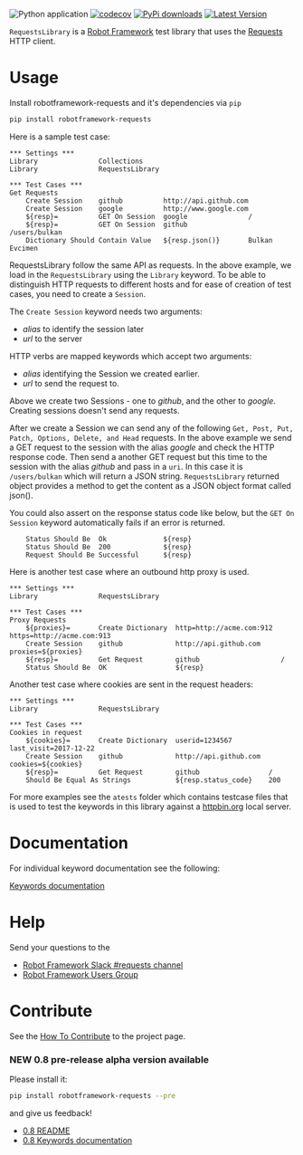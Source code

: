 ![Python application](https://github.com/MarketSquare/robotframework-requests/workflows/Python%20application/badge.svg?branch=master)
[![codecov](https://codecov.io/gh/MarketSquare/robotframework-requests/branch/master/graph/badge.svg)](https://codecov.io/gh/MarketSquare/robotframework-requests)
[![PyPi downloads](https://img.shields.io/pypi/dm/robotframework-requests.svg)](https://pypi.python.org/pypi/robotframework-requests)
[![Latest Version](https://img.shields.io/pypi/v/robotframework-requests.svg)](https://pypi.python.org/pypi/robotframework-requests)

``RequestsLibrary`` is a [Robot Framework](https://robotframework.org/) test library that uses the [Requests](https://github.com/kennethreitz/requests) HTTP client.

# Usage

Install robotframework-requests and it's dependencies via ``pip``

```bash
pip install robotframework-requests
```

Here is a sample test case:

```robotframework
*** Settings ***
Library               Collections
Library               RequestsLibrary

*** Test Cases ***
Get Requests
    Create Session    github          http://api.github.com
    Create Session    google          http://www.google.com
    ${resp}=          GET On Session  google               /
    ${resp}=          GET On Session  github               /users/bulkan
    Dictionary Should Contain Value   ${resp.json()}       Bulkan Evcimen
```
RequestsLibrary follow the same API as requests. 
In the above example, we load in the ``RequestsLibrary`` using the ``Library`` keyword.
To be able to distinguish HTTP requests to different hosts and for ease of creation of test cases, you need to create a `Session`.

The `Create Session` keyword needs two arguments:

* _alias_ to identify the session later
* _url_ to the server

HTTP verbs are mapped keywords which accept two arguments:

* _alias_ identifying the Session we created earlier.
* _url_ to send the request to.

Above we create two Sessions - one to _github_, and the other to _google_. Creating sessions doesn't send any requests.

After we create a Session we can send any of the following ``Get, Post, Put, Patch, Options, Delete, and Head`` requests.
In the above example we send a GET request to the session with the alias _google_ and check the HTTP response code.
Then send a another GET request but this time to the session with the alias _github_ and pass in a `uri`.
In this case it is ``/users/bulkan`` which will return a JSON string.
`RequestsLibrary` returned object provides a method to get the content as a JSON object format called json().

You could also assert on the response status code like below, but the ``GET On Session`` keyword automatically fails if an error is returned.

```robotframework
    Status Should Be  Ok              ${resp}
    Status Should Be  200             ${resp}
    Request Should Be Successful      ${resp}
```  

Here is another test case where an outbound http proxy is used.

```robotframework
*** Settings ***
Library               RequestsLibrary

*** Test Cases ***
Proxy Requests
    ${proxies}=       Create Dictionary  http=http://acme.com:912  https=http://acme.com:913
    Create Session    github             http://api.github.com     proxies=${proxies}
    ${resp}=          Get Request        github                    /
    Status Should Be  OK                 ${resp}
```

Another test case where cookies are sent in the request headers:

```robotframework
*** Settings ***
Library               RequestsLibrary

*** Test Cases ***
Cookies in request
    ${cookies}=       Create Dictionary  userid=1234567         last_visit=2017-12-22
    Create Session    github             http://api.github.com  cookies=${cookies}
    ${resp}=          Get Request        github                 /
    Should Be Equal As Strings           ${resp.status_code}    200
```

For more examples see the `atests` folder which contains testcase files that is used to test the keywords in this library against a [httpbin.org](http://httpbin.org) local server.

# Documentation

For individual keyword documentation see the following:

[Keywords documentation](http://marketsquare.github.io/robotframework-requests/doc/RequestsLibrary.html)

# Help

Send your questions to the
- [Robot Framework Slack #requests channel](https://robotframework-slack-invite.herokuapp.com/)
- [Robot Framework Users Group](https://groups.google.com/forum/#!forum/robotframework-users)

# Contribute

See the [How To Contribute](CONTRIBUTING.md) to the project page.

### NEW 0.8 pre-release alpha version available

Please install it:

```bash
pip install robotframework-requests --pre
```

and give us feedback!

- [0.8 README](https://github.com/MarketSquare/robotframework-requests/blob/0.8/README.md)
- [0.8 Keywords documentation](https://robotframework-requests.netlify.app/doc/requestslibrary)
